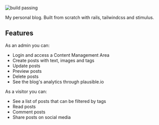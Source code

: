 ![build passing](https://github.com/anansilva/blog-rails/actions/workflows/build.yml/badge.svg)

My personal blog. Built from scratch with rails, tailwindcss and stimulus.

## Features
As an admin you can:

- Login and access a Content Management Area
- Create posts with text, images and tags
- Update posts
- Preview posts
- Delete posts
- See the blog's analytics through plausible.io

As a visitor you can:

- See a list of posts that can be filtered by tags
- Read posts
- Comment posts
- Share posts on social media
